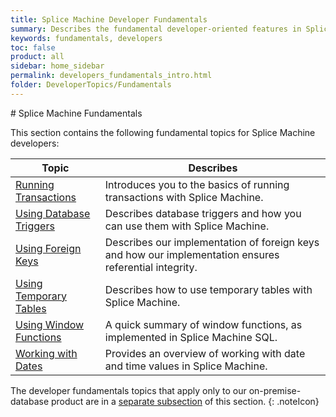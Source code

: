 ```yaml
---
title: Splice Machine Developer Fundamentals
summary: Describes the fundamental developer-oriented features in Splice Machine
keywords: fundamentals, developers
toc: false
product: all
sidebar: home_sidebar
permalink: developers_fundamentals_intro.html
folder: DeveloperTopics/Fundamentals
---
```

<section>
<div class="TopicContent" data-swiftype-index="true" markdown="1">
# Splice Machine Fundamentals

This section contains the following fundamental topics for Splice
Machine developers:

<table summary="Table of descriptions of and links to the topics in this chapter">
    <col />
    <col />
    <thead>
        <tr>
            <th>Topic</th>
            <th>Describes</th>
        </tr>
    </thead>
    <tbody>
        <tr>
            <td><a href="developers_fundamentals_transactions.html">Running Transactions</a>
            </td>
            <td>Introduces you to the basics of running transactions with Splice Machine.</td>
        </tr>
        <tr>
            <td><a href="developers_fundamentals_triggers.html">Using Database Triggers</a>
            </td>
            <td>Describes database triggers and how you can use them with Splice Machine.</td>
        </tr>
        <tr>
            <td><a href="developers_fundamentals_foreignkeys.html">Using Foreign Keys</a>
            </td>
            <td>Describes our implementation of foreign keys and how our implementation ensures referential integrity.</td>
        </tr>
        <tr>
            <td><a href="developers_fundamentals_temptables.html">Using Temporary Tables</a>
            </td>
            <td>Describes how to use temporary tables with Splice Machine.</td>
        </tr>
        <tr>
            <td><a href="developers_fundamentals_windowfcns.html">Using Window Functions</a>
            </td>
            <td>A quick summary of window functions, as implemented in Splice Machine SQL.</td>
        </tr>
        <tr>
            <td><a href="developers_fundamentals_dates.html">Working with Dates</a>
            </td>
            <td>Provides an overview of working with date and time values in Splice Machine.</td>
        </tr>
    </tbody>
</table>

The developer fundamentals topics that apply only to our on-premise-database product are in a [separate subsection](developers_onpremonly_intro.html) of this section.
{: .noteIcon}

</div>
</section>

